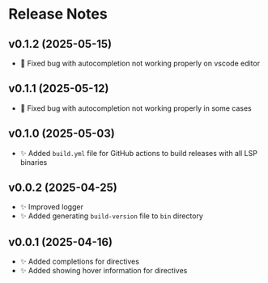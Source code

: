# Release Notes

## v0.1.2 (2025-05-15)
- 🐛 Fixed bug with autocompletion not working properly on vscode editor

## v0.1.1 (2025-05-12)
- 🐛 Fixed bug with autocompletion not working properly in some cases

## v0.1.0 (2025-05-03)
- ✨ Added `build.yml` file for GitHub actions to build releases with all LSP binaries

## v0.0.2 (2025-04-25)
- ✨ Improved logger
- ✨ Added generating `build-version` file to `bin` directory

## v0.0.1 (2025-04-16)
- ✨ Added completions for directives
- ✨ Added showing hover information for directives

